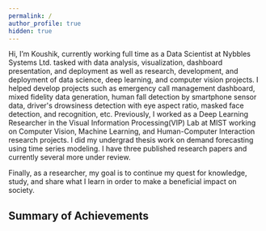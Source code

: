 ```yaml
---
permalink: /
author_profile: true
hidden: true
---
```



Hi, I’m Koushik, currently working full time as a Data Scientist at Nybbles Systems Ltd. tasked with data analysis, visualization, dashboard presentation, and deployment as well as research, development, and deployment of data science, deep learning, and computer vision projects. I helped develop projects such as emergency call management dashboard, mixed fidelity data generation, human fall detection by smartphone sensor data, driver's drowsiness detection with eye aspect ratio, masked face detection, and recognition, etc. Previously, I worked as a Deep Learning Researcher in the Visual Information Processing(VIP) Lab at MIST working on Computer Vision, Machine Learning, and Human-Computer Interaction research projects. I did my undergrad thesis work on demand forecasting using time series modeling. I have three published research papers and currently several more under review.

Finally, as a researcher, my goal is to continue my quest for knowledge, study, and share what I learn in order to make a beneficial impact on society.

## Summary of Achievements 
